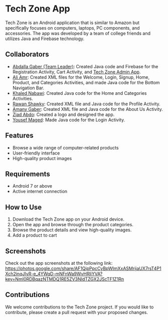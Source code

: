 # Tech Zone App

Tech Zone is an Android application that is similar to Amazon but specifically focuses on computers, laptops, PC components, and accessories. The app was developed by a team of college friends and utilizes Java and Firebase technology.

## Collaborators
- [Abdalla Gaber (Team Leader)](https://github.com/abdallagaber): Created Java code and Firebase for the Registration Activity, Cart Activity, and [Tech Zone Admin App](https://github.com/abdallagaber/Tech_Zone_Admin).
- [Ali Amr](https://github.com/AliAmr0): Created XML files for the Welcome, Login, Signup, Home, Product, and Categories Activities, and made Java code for the Bottom Navigation Bar.
- [Khaled Nabawi](https://github.com/khalednabawey): Created Java code for the Home and Categories Activities.
- [Rawan Shawky](https://github.com/rawanshawky): Created XML file and Java code for the Profile Activity.
- [Amany Gaber](https://github.com/amanygaber330): Created XML file and Java code for the About Us Activity.
- [Ziad Abdo](https://github.com/zeyadAbdo22): Created a logo and designed the app.
- [Yousef Maged](https://github.com/YoussefMaged1): Made Java code for the Login Activity.

## Features
- Browse a wide range of computer-related products
- User-friendly interface
- High-quality product images

## Requirements
- Android 7 or above
- Active internet connection

## How to Use
1. Download the Tech Zone app on your Android device.
2. Open the app and browse through the product categories.
3. Browse the product details and view high-quality images.
4. Add a product to cart

## Screenshots
Check out the app screenshots at the following link: https://photos.google.com/share/AF1QipPpcCyBpWImXxASMrijaUX7rsT4P1Xch2inqJIyR-e_4YWqD-mNFnWa9WvHRliYVA?key=NmI0RDBqazNTMDQ1RE5ZV3NIdTZGX2JScTF1Z1Rn

## Contributions
We welcome contributions to the Tech Zone project. If you would like to contribute, please create a pull request with your proposed changes.
